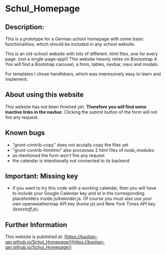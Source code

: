 # Schul_Homepage

## Description:
This is a prototype for a German school homepage with some basic functionalities,
which should be included in any school website.

This is an old-school website with lots of different .html files, one for every
page. (not a single-page-app!) This website heavily relies on Bootsstrap 4. You
will find a Bootstrap carousel, a form, tables, navbar, navs and modals.

For templates I chose handlebars, which was impressively easy to learn and
implement.

## About using this website
This website has not been finished yet. **Therefore you will find some inactive
links in the navbar.** Clicking the submit button of the form will not fire any
request.

## Known bugs
- "grunt-contrib-copy" does not acutally copy the files yet
- "grunt-contrib-htmlmin" also processes 2 html files of *node_modules*
- as mentioned the form won't fire any request
- the calendar is intentionally not connected to its backend

## Important: Missing key
- if you want to try this code with a working calendar, then you will have to
include your Google Calendar key and id in the corresponding placeholders inside *js/kalender.js*. Of course you must also use your own openweathermap API key (*home.js*) and New York Times API key (*lesestoff.js*).

## Further Information
This website is published at: [https://bastian-ger.github.io/Schul_Homepage/](https://bastian-ger.github.io/Schul_Homepage/)
